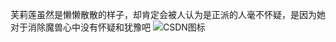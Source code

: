 芙莉莲虽然是懒懒散散的样子，却肯定会被人认为是正派的人毫不怀疑，是因为她对于消除魔兽心中没有怀疑和犹豫吧
![CSDN图标](https://www.notion.so/image/https%3A%2F%2Fprod-files-secure.s3.us-west-2.amazonaws.com%2F4e4ddd79-132a-4312-beaf-de3e7c5476a9%2F8ee9308b-d420-4312-ac5c-de6395d076a9%2FIMG_1253.jpeg?table=block&id=6fda6c10-b5ca-4eb7-b431-957c725fabeb&spaceId=4e4ddd79-132a-4312-beaf-de3e7c5476a9&width=2000&userId=a6aad6e5-8845-4d44-b41f-a11c6823e678&cache=v2 "CSDN图标")
